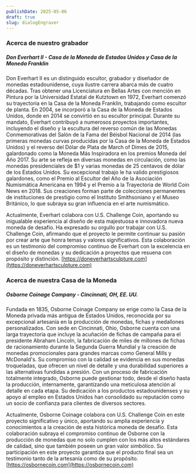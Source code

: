 ```yaml
---
publishDate: 2025-05-06
draft: true
slug: dialogEngraver
---
```


### Acerca de nuestro grabador
##### Don Everhart II - Casa de la Moneda de Estados Unidos y Casa de la Moneda Franklin

Don Everhart II es un distinguido escultor, grabador y diseñador de monedas estadounidense, cuya ilustre carrera abarca más de cuatro décadas. Tras obtener una Licenciatura en Bellas Artes con mención en Pintura por la Universidad Estatal de Kutztown en 1972, Everhart comenzó su trayectoria en la Casa de la Moneda Franklin, trabajando como escultor de planta. En 2004, se incorporó a la Casa de la Moneda de Estados Unidos, donde en 2014 se convirtió en su escultor principal. Durante su mandato, Everhart contribuyó a numerosos proyectos importantes, incluyendo el diseño y la escultura del reverso común de las Monedas Conmemorativas del Salón de la Fama del Béisbol Nacional de 2014 (las primeras monedas curvas producidas por la Casa de la Moneda de Estados Unidos) y el reverso del Dólar de Plata de March of Dimes de 2015, galardonado como la Moneda Más Inspiradora en los premios Moneda del Año 2017. Su arte se refleja en diversas monedas en circulación, como las monedas presidenciales de $1 y varias monedas de 25 centavos de dólar de los Estados Unidos. Su excepcional trabajo le ha valido prestigiosos galardones, como el Premio al Escultor del Año de la Asociación Numismática Americana en 1994 y el Premio a la Trayectoria de World Coin News en 2018. Sus creaciones forman parte de colecciones permanentes de instituciones de prestigio como el Instituto Smithsoniano y el Museo Británico, lo que subraya su gran influencia en el arte numismático.

Actualmente, Everhart colabora con U.S. Challenge Coin, aportando su inigualable experiencia al diseño de esta majestuosa e innovadora nueva moneda de desafío. Ha expresado su orgullo por trabajar con U.S. Challenge Coin, afirmando que el proyecto le permite continuar su pasión por crear arte que honra temas y valores significativos. Esta colaboración es un testimonio del compromiso continuo de Everhart con la excelencia en el diseño de monedas y su dedicación a proyectos que resuena con propósito y distinción. [https://doneverhartsculpture.com](https://doneverhartsculpture.com)

### Acerca de nuestra Casa de la Moneda
##### Osborne Coinage Company - Cincinnati, OH, EE. UU.

Fundada en 1835, Osborne Coinage Company se erige como la Casa de la Moneda privada más antigua de Estados Unidos, reconocida por su excepcional artesanía en la producción de monedas, fichas y medallones personalizados. Con sede en Cincinnati, Ohio, Osborne cuenta con una larga trayectoria que incluye la acuñación de fichas de campaña para el presidente Abraham Lincoln, la fabricación de miles de millones de fichas de racionamiento durante la Segunda Guerra Mundial y la creación de monedas promocionales para grandes marcas como General Mills y McDonald's. Su compromiso con la calidad se evidencia en sus monedas troqueladas, que ofrecen un nivel de detalle y una durabilidad superiores a las alternativas fundidas a presión. Con un proceso de fabricación totalmente integrado, Osborne puede gestionar todo, desde el diseño hasta la producción, internamente, garantizando una meticulosa atención al detalle en cada etapa. Su dedicación a los productos estadounidenses y su apoyo al empleo en Estados Unidos han consolidado su reputación como un socio de confianza para clientes de diversos sectores.

Actualmente, Osborne Coinage colabora con U.S. Challenge Coin en este proyecto significativo y único, aportando su amplia experiencia y conocimientos a la creación de esta histórica moneda de desafío. Esta colaboración subraya el compromiso continuo de Osborne con la producción de monedas que no solo cumplen con los más altos estándares de calidad, sino que también poseen un gran valor simbólico. Su participación en este proyecto garantiza que el producto final sea un testimonio tanto de la artesanía como de su propósito.
[https://osbornecoin.com](https://osbornecoin.com)